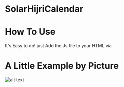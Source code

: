 # SolarHijriCalendar

# How To Use
It's Easy to do!
just Add the Js file to your HTML via <script src='date.js'></script>
# A Little Example by Picture
![alt text](https://yekupload.ir/b2801e23558605f4/SolarHijri.png)
